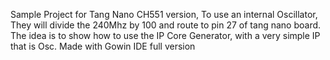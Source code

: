 Sample Project for Tang Nano CH551 version, To use an internal Oscillator, They will divide the 240Mhz by 100 and route to pin 27 of tang nano board.
The idea is to show how to use the IP Core Generator, with a very simple IP that is Osc. Made with Gowin IDE full version
